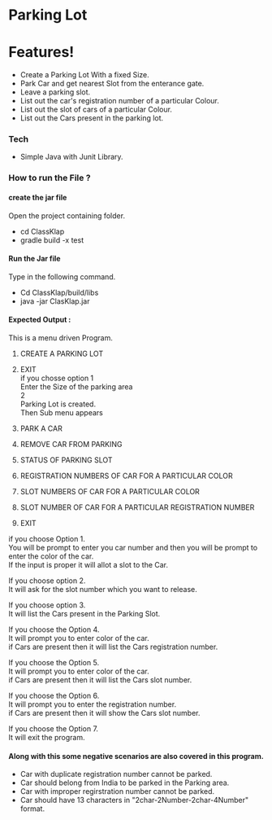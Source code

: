 # Parking Lot
# Features!
  - Create a Parking Lot With a fixed Size.
  - Park Car and get nearest Slot from the enterance gate.
  - Leave a parking slot.
  - List out the car's registration number of a particular Colour.
  - List out the slot of cars of a particular Colour.
  - List out the Cars present in the parking lot.

### Tech
- Simple Java with Junit Library.

### How to run the File ? 
#### create the jar file
Open the project containing folder.
- cd ClassKlap
- gradle build -x test
#### Run the Jar file
Type in the following command.
- Cd ClassKlap/build/libs
- java -jar ClasKlap.jar

#### Expected Output :
This is a menu driven Program.
1. CREATE A PARKING LOT
2. EXIT  
if you chosse option 1  
Enter the Size of the parking area  
2  
Parking Lot is created.  
Then Sub menu appears  
  
1. PARK A CAR
  
2. REMOVE CAR FROM PARKING

3. STATUS OF PARKING SLOT

4. REGISTRATION NUMBERS OF CAR FOR A PARTICULAR COLOR

5. SLOT NUMBERS OF CAR FOR A PARTICULAR COLOR  
6. SLOT NUMBER OF CAR FOR A PARTICULAR REGISTRATION NUMBER  
7. EXIT  
  
if you choose Option 1.  
You will be prompt to enter you car number and then you will be prompt to enter the color of the car.  
If the input is proper it will allot a slot to the Car.  
  
If you choose option 2.  
It will ask for the slot number which you want to release.  
  
If you choose option 3.  
It will list the Cars present in the Parking Slot.  
  
If you choose the Option 4.  
It will prompt you to enter color of the car.  
if Cars are present then it will list the Cars registration number.  
  
If you choose the Option 5.  
It will prompt you to enter color of the car.  
if Cars are present then it will list the Cars slot number.  
  
If you choose the Option 6.  
It will prompt you to enter the registration number.  
if Cars are present then it will show the Cars slot number.  
  
If you choose the Option 7.  
It will exit the program.  

#### Along with this some negative scenarios are also covered in this program.
- Car with duplicate registration number cannot be parked.
- Car should belong from India to be parked in the Parking area.
- Car with improper regirstration number cannot be parked.
- Car should have 13 characters in "2char-2Number-2char-4Number" format.



